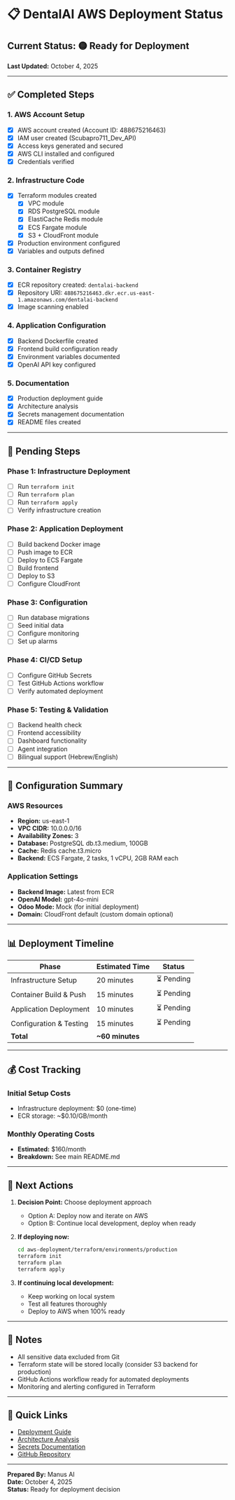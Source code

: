 # 📋 DentalAI AWS Deployment Status

## Current Status: 🟡 Ready for Deployment

**Last Updated:** October 4, 2025

---

## ✅ Completed Steps

### 1. AWS Account Setup
- [x] AWS account created (Account ID: 488675216463)
- [x] IAM user created (Scubapro711_Dev_API)
- [x] Access keys generated and secured
- [x] AWS CLI installed and configured
- [x] Credentials verified

### 2. Infrastructure Code
- [x] Terraform modules created
  - [x] VPC module
  - [x] RDS PostgreSQL module
  - [x] ElastiCache Redis module
  - [x] ECS Fargate module
  - [x] S3 + CloudFront module
- [x] Production environment configured
- [x] Variables and outputs defined

### 3. Container Registry
- [x] ECR repository created: `dentalai-backend`
- [x] Repository URI: `488675216463.dkr.ecr.us-east-1.amazonaws.com/dentalai-backend`
- [x] Image scanning enabled

### 4. Application Configuration
- [x] Backend Dockerfile created
- [x] Frontend build configuration ready
- [x] Environment variables documented
- [x] OpenAI API key configured

### 5. Documentation
- [x] Production deployment guide
- [x] Architecture analysis
- [x] Secrets management documentation
- [x] README files created

---

## 🔄 Pending Steps

### Phase 1: Infrastructure Deployment
- [ ] Run `terraform init`
- [ ] Run `terraform plan`
- [ ] Run `terraform apply`
- [ ] Verify infrastructure creation

### Phase 2: Application Deployment
- [ ] Build backend Docker image
- [ ] Push image to ECR
- [ ] Deploy to ECS Fargate
- [ ] Build frontend
- [ ] Deploy to S3
- [ ] Configure CloudFront

### Phase 3: Configuration
- [ ] Run database migrations
- [ ] Seed initial data
- [ ] Configure monitoring
- [ ] Set up alarms

### Phase 4: CI/CD Setup
- [ ] Configure GitHub Secrets
- [ ] Test GitHub Actions workflow
- [ ] Verify automated deployment

### Phase 5: Testing & Validation
- [ ] Backend health check
- [ ] Frontend accessibility
- [ ] Dashboard functionality
- [ ] Agent integration
- [ ] Bilingual support (Hebrew/English)

---

## 🔑 Configuration Summary

### AWS Resources
- **Region:** us-east-1
- **VPC CIDR:** 10.0.0.0/16
- **Availability Zones:** 3
- **Database:** PostgreSQL db.t3.medium, 100GB
- **Cache:** Redis cache.t3.micro
- **Backend:** ECS Fargate, 2 tasks, 1 vCPU, 2GB RAM each

### Application Settings
- **Backend Image:** Latest from ECR
- **OpenAI Model:** gpt-4o-mini
- **Odoo Mode:** Mock (for initial deployment)
- **Domain:** CloudFront default (custom domain optional)

---

## 📊 Deployment Timeline

| Phase | Estimated Time | Status |
|-------|---------------|--------|
| Infrastructure Setup | 20 minutes | ⏳ Pending |
| Container Build & Push | 15 minutes | ⏳ Pending |
| Application Deployment | 10 minutes | ⏳ Pending |
| Configuration & Testing | 15 minutes | ⏳ Pending |
| **Total** | **~60 minutes** | |

---

## 💰 Cost Tracking

### Initial Setup Costs
- Infrastructure deployment: $0 (one-time)
- ECR storage: ~$0.10/GB/month

### Monthly Operating Costs
- **Estimated:** $160/month
- **Breakdown:** See main README.md

---

## 🎯 Next Actions

1. **Decision Point:** Choose deployment approach
   - Option A: Deploy now and iterate on AWS
   - Option B: Continue local development, deploy when ready

2. **If deploying now:**
   ```bash
   cd aws-deployment/terraform/environments/production
   terraform init
   terraform plan
   terraform apply
   ```

3. **If continuing local development:**
   - Keep working on local system
   - Test all features thoroughly
   - Deploy to AWS when 100% ready

---

## 📝 Notes

- All sensitive data excluded from Git
- Terraform state will be stored locally (consider S3 backend for production)
- GitHub Actions workflow ready for automated deployments
- Monitoring and alerting configured in Terraform

---

## 🔗 Quick Links

- [Deployment Guide](docs/PRODUCTION_DEPLOYMENT_GUIDE.md)
- [Architecture Analysis](docs/COMPLETE_ARCHITECTURE_ANALYSIS.md)
- [Secrets Documentation](secrets/README.md)
- [GitHub Repository](https://github.com/scubapro711/dental-clinic-ai)

---

**Prepared By:** Manus AI  
**Date:** October 4, 2025  
**Status:** Ready for deployment decision

